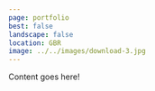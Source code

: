 ```yaml
---
page: portfolio
best: false
landscape: false
location: GBR
image: ../../images/download-3.jpg
---
```

Content goes here!
